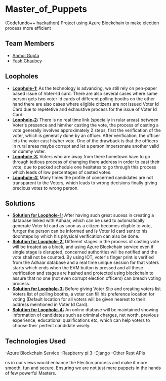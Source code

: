 # Master_of_Puppets
(Codefundo++ hackathon) Project using Azure Blockchain to make election process more efficient 

## Team Members
- <a href = "https://github.com/anmolcool007">Anmol Gupta</a>
- <a href ="https://github.com/hardr0ck-CODER/">Yash Chaubey</a>

## Loopholes
- <b><u>Loophole-1:</b></u>  As the technology is advancing, we still rely on pen-paper based issue of Voter-Id card. There are also several cases where same person gets two voter Id cards of different polling booths on the other hand there are also cases where eligible citizens are not issued Voter Id Card due to repetetive and exhaustive process for the issue of Voter Id Card.
- <b><u>Loophole-2:</b></u>  There is no real time link (specially in rular areas) between Voter's presence and  him/her casting the vote, the process of casting a vote generally involves approximately 2 steps, first the verification of the voter, which is generally done by an officer. After verification, the officer lets the voter cast his/her vote. One of the drawback is that the officers in rural areas maybe corrupt and let a person impersonate another valid or dummy voter.
- <b><u>Loophole-3:</b></u>  Voters who are away from there hometown have to go through tedious process of changing there address in order to cast their vote, due to packed schedule one hesitates to go through this process which leads of low percentages of casted votes.
- <b><u>Loophole-4:</b></u>  Many times the profile of concerned candidates are not transparent to the Voters, which leads to wrong decisions finally giving precious votes to wrong person.

## Solutions
- <b><u>Solution for Loophole-1:</b></u>  After having such great sucess in creating a database linked with Adhaar, which can be used to automatically generate Voter Id card as soon as a citizen becomes eligible to vote, furtger the person can be informed and is Voter Id card sent to his doorsteps by which his physical verification can also be done.
- <b><u>Solution for Loophole-2:</b></u>  Different stages in the process of casting vote will be treated as a block, and using Azure Blockchain service even if single  stage is disrupted, concerned authorities will be notified and the vote shall not be counted. By using IOT, voter's finger print is verified from the Adhaar database and a real time unique session for that voters starts which ends when the EVM button is pressed and all these verification and stages are hashed and protected using blockchain to assure that no one (not even corrupt election officers) can breach voting process.
- <b><u>Solution for Loophole-3:</b></u>  Before giving Voter Slip and creating voters list Voters list of polling booths, a voter can fill his preference location for voting (Default location for all voters will be given nearest to their address meintioned in Voter Id Card).
- <b><u>Solution for Loophole-4:</b></u>  An online dtabase will be maintained showing information of candidates such as criminal charges, net worth, previous experience, educational qualifications etc, which can help voters to choose their perfect candidate wisely.

## Technologies Used
-Azure Blockchain Service
-Raspberry pi 3 
-Django
-Other Rest APIs

<Centre>ns in our views would enhance the Election process and make it more smooth, fun and secure. Ensuring we are not just mere puppets in the hands of few powerful Masters.</entre>




